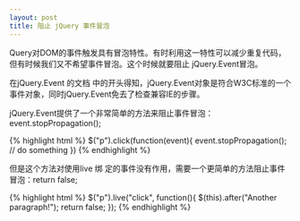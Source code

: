```yaml
---
layout: post
title: 阻止 jQuery 事件冒泡
---
```

Query对DOM的事件触发具有冒泡特性。有时利用这一特性可以减少重复代码，但有时候我们又不希望事件冒泡。这个时候就要阻止 jQuery.Event冒泡。
 
在jQuery.Event 的文档 中的开头得知，jQuery.Event对象是符合W3C标准的一个事件对象，同时jQuery.Event免去了检查兼容IE的步骤。
 
jQuery.Event提供了一个非常简单的方法来阻止事件冒泡：event.stopPropagation();

{% highlight html %}
$("p").click(function(event){
    event.stopPropagation(); // do something
})
{% endhighlight %}

但是这个方法对使用live 绑 定的事件没有作用，需要一个更简单的方法阻止事件冒泡：return false;

{% highlight html %}
$("p").live("click", function(){
    $(this).after("Another paragraph!");
    return false;
});
{% endhighlight %}
